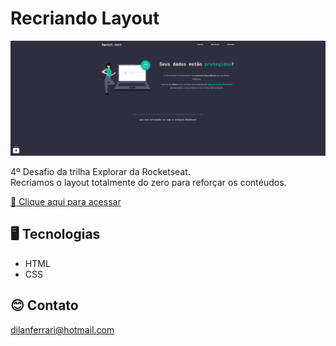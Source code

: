 # Recriando Layout

![preview](./imagens/preview.png)

4º Desafio da trilha Explorar da Rocketseat.  
Recriamos o layout totalmente do zero para reforçar os contéudos.

[🔗 Clique aqui para acessar](https://dilanferrari.github.io/recriando-layout/)

## 🖥️ Tecnologias

- HTML
- CSS

## 😊 Contato

dilanferrari@hotmail.com